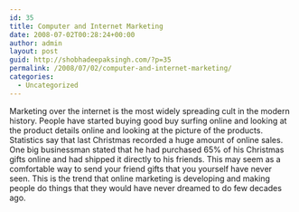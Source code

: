 ```yaml
---
id: 35
title: Computer and Internet Marketing
date: 2008-07-02T00:28:24+00:00
author: admin
layout: post
guid: http://shobhadeepaksingh.com/?p=35
permalink: /2008/07/02/computer-and-internet-marketing/
categories:
  - Uncategorized
---
```

Marketing over the internet is the most widely spreading cult in the modern history. People have started buying good buy surfing online and looking at the product details online and looking at the picture of the products. Statistics say that last Christmas recorded a huge amount of online sales. One big businessman stated that he had purchased 65% of his Christmas gifts online and had shipped it directly to his friends. This may seem as a comfortable way to send your friend gifts that you yourself have never seen. This is the trend that online marketing is developing and making people do things that they would have never dreamed to do few decades ago.